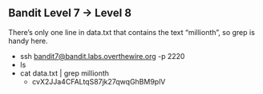 ## Bandit Level 7 -> Level 8
There’s only one line in data.txt that contains the text “millionth”, so grep is handy here.
- ssh bandit7@bandit.labs.overthewire.org -p 2220
- ls
- cat data.txt | grep millionth
    - cvX2JJa4CFALtqS87jk27qwqGhBM9plV
